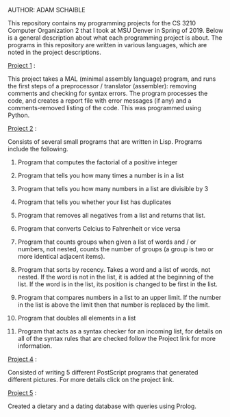 AUTHOR: ADAM SCHAIBLE

This repository contains my programming projects for the CS 3210 Computer Organization 2 that I took at MSU Denver in Spring of 2019. Below is a general description about what each programming project is about. The programs in this repository are written in various languages, which are noted in the project descriptions.

[Project 1](https://github.com/AdamSchaible/MSU_Denver/tree/master/CS%203210%20Principles%20of%20Prog.%20Languages%20(Spring%202019)/Project%201) :

This project takes a MAL (minimal assembly language) program, and runs the first steps of a preprocessor / translator (assembler): removing comments and checking for syntax errors. The program processes the code, and creates a report file with error messages (if any) and a comments-removed listing of the code. This was programmed using Python.

[Project 2](https://github.com/AdamSchaible/MSU_Denver/tree/master/CS%203210%20Principles%20of%20Prog.%20Languages%20(Spring%202019)/Project%202) :

Consists of several small programs that are written in Lisp. Programs include the following.

1) Program that computes the factorial of a positive integer

2) Program that tells you how many times a number is in a list

3) Program that tells you how many numbers in a list are divisible by 3

4) Program that tells you whether your list has duplicates

5) Program that removes all negatives from a list and returns that list.

6) Program that converts Celcius to Fahrenheit or vice versa

7) Program that counts groups when given a list of words and / or numbers, not nested, counts the number of groups (a group is two or more identical adjacent items).

8) Program that sorts by recency. Takes a word and a list of words, not nested. If the word is not in the list, it is added at the beginning of the list.  If the word is in the list, its position is changed to be first in the list.

9) Program that compares numbers in a list to an upper limit. If the number in the list is above the limit then that number is replaced by the limit.

10) Program that doubles all elements in a list

11) Program that acts as a syntax checker for an incoming list, for details on all of the syntax rules that are checked follow the Project link for more information.

[Project 4](https://github.com/AdamSchaible/MSU_Denver/tree/master/CS%203210%20Principles%20of%20Prog.%20Languages%20(Spring%202019)/Project%204) :

Consisted of writing 5 different PostScript programs that generated  different pictures. For more details click on the project link.

[Project 5](https://github.com/AdamSchaible/MSU_Denver/tree/master/CS%203210%20Principles%20of%20Prog.%20Languages%20(Spring%202019)/Project%205) :

Created a dietary and a dating database with queries using Prolog.